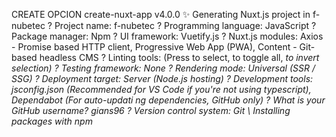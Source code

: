 CREATE OPCION
create-nuxt-app v4.0.0
✨  Generating Nuxt.js project in f-nubetec
? Project name: f-nubetec
? Programming language: JavaScript
? Package manager: Npm
? UI framework: Vuetify.js
? Nuxt.js modules: Axios - Promise based HTTP client, Progressive Web App (PWA), Content - Git-based headless CMS
? Linting tools: (Press <space> to select, <a> to toggle all, <i> to invert selection)
? Testing framework: None
? Rendering mode: Universal (SSR / SSG)
? Deployment target: Server (Node.js hosting)
? Development tools: jsconfig.json (Recommended for VS Code if you're not using typescript), Dependabot (For auto-updati
ng dependencies, GitHub only)
? What is your GitHub username? gians96
? Version control system: Git
\ Installing packages with npm